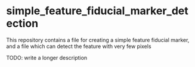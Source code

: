 # simple_feature_fiducial_marker_detection
 This repository contains a file for creating a simple feature fiducial marker, and a file which can detect the feature with very few pixels

TODO: write a longer description
